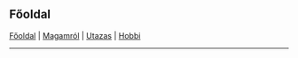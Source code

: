 ## Főoldal


[Főoldal](http://mcsakanyi.github.io) | [Magamról](http://google.com) | [Utazas](http://google.com) | [Hobbi](http://google.com)
<hr>



